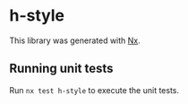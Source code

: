 # h-style

This library was generated with [Nx](https://nx.dev).

## Running unit tests

Run `nx test h-style` to execute the unit tests.
